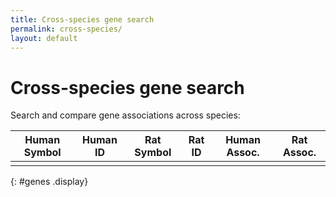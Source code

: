 ```yaml
---
title: Cross-species gene search
permalink: cross-species/
layout: default
---
```


# Cross-species gene search

Search and compare gene associations across species:

| Human Symbol | Human ID | Rat Symbol | Rat ID | Human Assoc. | Rat Assoc. |
|---|---|---|---|---|---|
| | | | | | |
{: #genes .display}

<script type="text/javascript" class="init">
    $(document).ready(function() {
        $('table#genes').DataTable( {
            "ajax": '{{ site.baseurl }}cross-species.json',
            lengthChange: false,
            "language": {
                search: '<i class="fa fa-search fa-2x" aria-hidden="true"></i>'
            },
            columnDefs: [ { "targets": [4,5] , "searchable": false }, { "className": "dt-left dt-head-left", "targets": [0,1,2,3] },{ "className": "dt-right", "targets": '_all' } ],
            order: [[5, 'desc']],
        } );	  						
    } );
</script>


<!-- <script type="text/javascript">
$(document).ready(function() {
    $('#genes').DataTable({
        "ajax": '{{ site.baseurl }}cross-species.json',
        "columns": [
            { 
                "data": "human_symbol",
                "render": function(data, type, row) {
                    return data || 'N/A';
                }
            },
            { 
                "data": "human_id",
                "render": function(data, type, row) {
                    if (row.human_has_model) {
                        return '<a href="https://portal.brain-map.org/genes/' + data + '">' + data + '</a>';
                    }
                    return data || 'N/A';
                }
            },
            { 
                "data": "rat_symbol",
                "render": function(data, type, row) {
                    return data || 'N/A';
                }
            },
            { 
                "data": "rat_id",
                "render": function(data, type, row) {
                    if (row.rat_has_model) {
                        return '<a href="{{ site.baseurl }}genes/' + data + '">' + data + '</a>';
                    }
                    return data || 'N/A';
                }
            },
            { "data": "human_assoc" },
            { "data": "rat_assoc" }
        ],
        "pageLength": 25,
        "order": [[0, 'asc']],
        "search": {
            "regex": true,
            "smart": true
        }
    });
});
</script>
 -->
